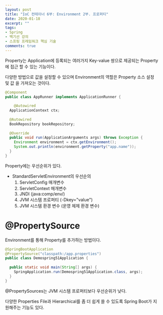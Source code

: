 ```yaml
---
layout: post 
title: "IoC 컨테이너 6부: Environment 2부. 프로퍼티"
date: 2020-01-18
excerpt: ""
tags: 
- Spring
- 백기선 강의
- 스프링 프레임워크 핵심 기술
comments: true 
---
```


Property는 Application에 등록되는 여러가지 Key-value 쌍으로 제공되는 Property에 접근 할 수 있는 기능이다.

다양한 방법으로 값을 설정할 수 있으며 Environment의 역할은 Property 소스 설정 및 값 을 가져오는 것이다.

```java
@Component
public class AppRunner implements ApplicationRunner {
  
	@Autowired
  ApplicationContext ctx;
  
  @Autowired
  BookRepository bookRepository;
  
  @Override
  public void run(ApplicationArguments args) throws Exception {
    Environment environment = ctx.getEnvironment();
    System.out.println(environment.getProperty("app.name"));
  }
}
```


Property에는 우선순위가 있다.

* StandardServletEnvironment의 우선순의
  1. ServletConfig 매개변수
  2. ServletContext 매개변수
  3. JNDI (java:comp/env/)
  4. JVM 시스템 프로퍼티 (-Dkey="value")
  5. JVM 시스템 환경 변수 (운영 체제 환경 변수)


# @PropertySource

Environment를 통해 Property를 추가하는 방법이다.

```java
@SpringBootApplication
@PropertySource("classpath:/app.properties")
public class Demospring51Application {
  
  public static void main(String[] args) {
    SpringApplication.run(Demospring51Application.class, args);
  }
}
```

@PropertySources는 JVM 시스템 프로퍼티보다 우선순위가 낮다.


다양한 Properties File과 Hierarchical를 좀 더 쉽게 쓸 수 있도록 Spring Boot가 지원해주는 기능도 있다.



